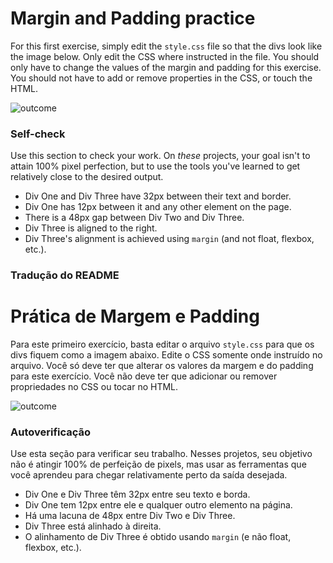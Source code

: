 # Margin and Padding practice

For this first exercise, simply edit the `style.css` file so that the divs look like the image below. Only edit the CSS where instructed in the file.  You should only have to change the values of the margin and padding for this exercise. You should not have to add or remove properties in the CSS, or touch the HTML.

![outcome](./desired-outcome.png)

### Self-check 
Use this section to check your work. On _these_ projects, your goal isn't to attain 100% pixel perfection, but to use the tools you've learned to get relatively close to the desired output.

- Div One and Div Three have 32px between their text and border.
- Div One has 12px between it and any other element on the page.
- There is a 48px gap between Div Two and Div Three.
- Div Three is aligned to the right.
- Div Three's alignment is achieved using `margin` (and not float, flexbox, etc.).

### Tradução do README
# Prática de Margem e Padding

Para este primeiro exercício, basta editar o arquivo `style.css` para que os divs fiquem como a imagem abaixo. Edite o CSS somente onde instruído no arquivo. Você só deve ter que alterar os valores da margem e do padding para este exercício. Você não deve ter que adicionar ou remover propriedades no CSS ou tocar no HTML.

![outcome](./desired-outcome.png)

### Autoverificação 
Use esta seção para verificar seu trabalho. Nesses projetos, seu objetivo não é atingir 100% de perfeição de pixels, mas usar as ferramentas que você aprendeu para chegar relativamente perto da saída desejada.

- Div One e Div Three têm 32px entre seu texto e borda.
- Div One tem 12px entre ele e qualquer outro elemento na página.
- Há uma lacuna de 48px entre Div Two e Div Three.
- Div Three está alinhado à direita.
- O alinhamento de Div Three é obtido usando `margin` (e não float, flexbox, etc.).